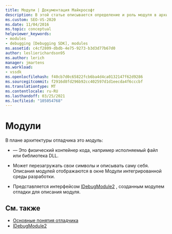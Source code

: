 ```yaml
---
title: Модули | Документация Майкрософт
description: В этой статье описывается определение и роль модуля в архитектуре отладчика в Visual Studio.
ms.custom: SEO-VS-2020
ms.date: 11/04/2016
ms.topic: conceptual
helpviewer_keywords:
- modules
- debugging [Debugging SDK], modules
ms.assetid: c4cf2809-dbdb-4e75-9273-b3d3d77b67d0
author: leslierichardson95
ms.author: lerich
manager: jmartens
ms.workload:
- vssdk
ms.openlocfilehash: f40cb7d0c65822fcb6ba4d4ca0132147f62d9286
ms.sourcegitcommit: f2916d8fd296b92cc402597d1d1eecda4f6cccbf
ms.translationtype: MT
ms.contentlocale: ru-RU
ms.lasthandoff: 03/25/2021
ms.locfileid: "105054768"
---
```

# <a name="modules"></a>Модули
В плане архитектуры отладчика это *модуль*:

- — Это физический контейнер кода, например исполняемый файл или библиотека DLL.

- Может перезагружать свои символы и описывать саму себя. Описания модулей отображаются в окне Модули интегрированной среды разработки.

- Представляется интерфейсом [IDebugModule2](../../extensibility/debugger/reference/idebugmodule2.md) , созданным модулем отладки для описания модуля.

## <a name="see-also"></a>См. также
- [Основные понятия отладчика](../../extensibility/debugger/debugger-concepts.md)
- [IDebugModule2](../../extensibility/debugger/reference/idebugmodule2.md)
